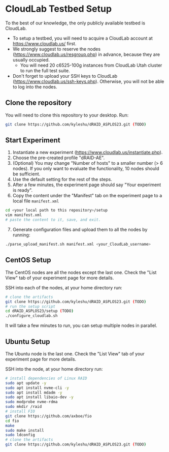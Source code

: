 # CloudLab Testbed Setup

To the best of our knowledge, the only publicly available testbed is CloudLab. 
- To setup a testbed, you will need to acquire a CloudLab account at https://www.cloudlab.us/ first.
- We strongly suggest to reserve the nodes (https://www.cloudlab.us/resgroup.php) in advance, because they are usually occupied.
  - You will need 20 c6525-100g instances from CloudLab Utah cluster to run the full test suite.
- Don't forget to upload your SSH keys to CloudLab (https://www.cloudlab.us/ssh-keys.php). Otherwise, you will not be able to log into the nodes.

## Clone the repository
You will need to clone this repository to your desktop. Run:
```Bash
git clone https://github.com/kyleshu/dRAID_ASPLOS23.git (TODO)
```

## Start Experiment

1. Instantiate a new experiment (https://www.cloudlab.us/instantiate.php).
2. Choose the pre-created profile "dRAID-AE".
3. (Optional) You may change "Number of hosts" to a smaller number (> 6 nodes). If you only want to evaluate the functionality, 10 nodes should be sufficient.
4. Use the default setting for the rest of the steps.
5. After a few minutes, the experiment page should say "Your experiment is ready".
6. Copy the content under the "Manifest" tab on the experiment page to a local file `manifest.xml`
```Bash
cd <your local path to this repository>/setup
vim manifest.xml
# paste the content to it, save, and exit.
```
7. Generate configuration files and upload them to all the nodes by running:
```Bash
./parse_upload_manifest.sh manifest.xml <your_CloudLab_username>
```

## CentOS Setup

The CentOS nodes are all the nodes except the last one. Check the "List View" tab of your experiment page for more details.

SSH into each of the nodes, at your home directory run:
```Bash
# clone the artifacts
git clone https://github.com/kyleshu/dRAID_ASPLOS23.git (TODO)
# run the setup script
cd dRAID_ASPLOS23/setup (TODO)
./configure_cloudlab.sh
```
It will take a few minutes to run, you can setup multiple nodes in parallel.

## Ubuntu Setup

The Ubuntu node is the last one. Check the "List View" tab of your experiment page for more details.

SSH into the node, at your home directory run:
```Bash
# install dependencies of Linux RAID
sudo apt update -y
sudo apt install nvme-cli -y
sudo apt install mdadm -y
sudo apt install libaio-dev -y
sudo modprobe nvme-rdma
sudo mkdir /raid
# install FIO
git clone https://github.com/axboe/fio
cd fio
make
sudo make install
sudo ldconfig
# clone the artifacts
git clone https://github.com/kyleshu/dRAID_ASPLOS23.git (TODO)
```